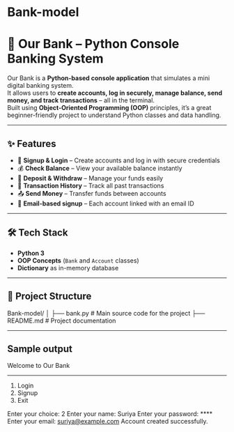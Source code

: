 # Bank-model
# 🏦 Our Bank – Python Console Banking System

Our Bank is a **Python-based console application** that simulates a mini digital banking system.  
It allows users to **create accounts, log in securely, manage balance, send money, and track transactions** – all in the terminal.  
Built using **Object-Oriented Programming (OOP)** principles, it’s a great beginner-friendly project to understand Python classes and data handling.

---

## ✨ Features
- 🔑 **Signup & Login** – Create accounts and log in with secure credentials  
- 💰 **Check Balance** – View your available balance instantly  
- 🏧 **Deposit & Withdraw** – Manage your funds easily  
- 🔄 **Transaction History** – Track all past transactions  
- 📤 **Send Money** – Transfer funds between accounts  
- 📧 **Email-based signup** – Each account linked with an email ID  

---

## 🛠️ Tech Stack
- **Python 3**  
- **OOP Concepts** (`Bank` and `Account` classes)  
- **Dictionary** as in-memory database  

---

## 📂 Project Structure
Bank-model/
│
├── bank.py # Main source code for the project
├── README.md # Project documentation


---
## Sample output
Welcome to Our Bank
__________________________________________________
1. Login
2. Signup
3. Exit

Enter your choice: 2
Enter your name: Suriya
Enter your password: ****
Enter your email: suriya@example.com
Account created successfully.

